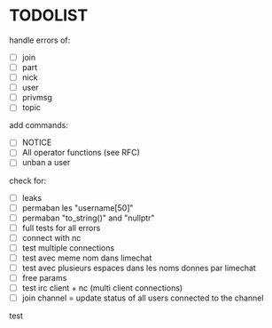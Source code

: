 # TODOLIST

handle errors of:

- [ ] join
- [ ] part
- [ ] nick
- [ ] user
- [ ] privmsg
- [ ] topic

add commands:

- [ ] NOTICE
- [ ] All operator functions (see RFC)
- [ ] unban a user

check for:

- [ ] leaks
- [ ] permaban les "username[50]"
- [ ] permaban "to_string()" and "nullptr"
- [ ] full tests for all errors
- [ ] connect with nc
- [ ] test multiple connections
- [ ] test avec meme nom dans limechat
- [ ] test avec plusieurs espaces dans les noms donnes par limechat
- [ ] free params
- [ ] test irc client + nc (multi client connections)
- [ ] join channel = update status of all users connected to the channel

test

